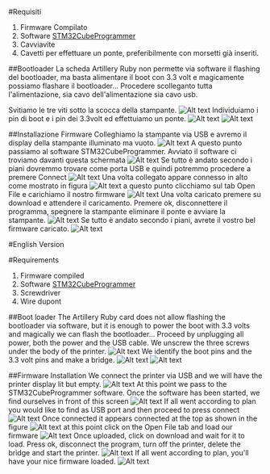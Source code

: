 #Requisiti
1. Firmware Compilato
1. Software  [STM32CubeProgrammer](https://www.st.com/en/development-tools/stm32cubeprog.html#get-software)
1. Cavviavite
1. Cavetti per effettuare un ponte, preferibilmente con morsetti già inseriti.


##Bootloader
La scheda Artillery Ruby non permette via software il flashing del bootloader, ma basta alimentare il boot con 3.3 volt e magicamente possiamo flashare il bootloader...
Procedere scolleganto tutta l'alimentazione, sia cavo dell'alimentazione sia cavo usb.


Svitiamo le tre viti sotto la scocca della stampante.
![Alt text](/Assets/pictures/print1.jpg)
Individuiamo i pin di boot e i pin dei 3.3volt ed effettuiamo un ponte.
![Alt text](/Assets/pictures/boot.jpg)
![Alt text](/Assets/pictures/jump.jpg)



##Installazione Firmware
Colleghiamo la stampante via USB e avremo il display della stampante illuminato ma vuoto.
![Alt text](/Assets/pictures/display.jpg)
A questo punto passiamo al software STM32CubeProgrammer.
Avviato il software ci troviamo davanti questa schermata
![Alt text](/Assets/pictures/schermata1.png)
Se tutto è andato secondo i piani dovremmo trovare come porta USB e quindi potremmo procedere a premere Connect
![Alt text](/Assets/pictures/schermata2.png)
Una volta collegato appare connesso in alto come mostrato in figura
![Alt text](/Assets/pictures/connect.png)
a questo punto clicchiamo sul tab Open File e carichiamo il nostro firmware
![Alt text](/Assets/pictures/firmware.png)
Una volta caricato premere su download e attendere il caricamento. 
Premere ok, disconnettere il programma, spegnere la stampante eliminare il ponte e avviare la stampante.
![Alt text](/Assets/pictures/completed.png)
Se tutto è andato secondo i piani, avrete il vostro bel firmware caricato.
![Alt text](/Assets/pictures/done.png)

#English Version

#Requirements
1. Firmware compiled
1. Software [STM32CubeProgrammer](https://www.st.com/en/development-tools/stm32cubeprog.html#get-software)
1. Screwdriver
1. Wire dupont

##Boot loader
The Artillery Ruby card does not allow flashing the bootloader via software, but it is enough to power the boot with 3.3 volts and magically we can flash the bootloader...
Proceed by unplugging all power, both the power and the USB cable.
We unscrew the three screws under the body of the printer.
![Alt text](/Assets/pictures/print1.jpg)
We identify the boot pins and the 3.3 volt pins and make a bridge.
![Alt text](/Assets/pictures/boot.jpg)
![Alt text](/Assets/pictures/jump.jpg)


##Firmware Installation
We connect the printer via USB and we will have the printer display lit but empty.
![Alt text](/Assets/pictures/display.jpg)
At this point we pass to the STM32CubeProgrammer software.
Once the software has been started, we find ourselves in front of this screen
![Alt text](/Assets/pictures/screen1.png)
If all went according to plan you would like to find as USB port and then proceed to press connect
![Alt text](/Assets/pictures/screen2.png)
Once connected it appears connected at the top as shown in the figure
![Alt text](/Assets/pictures/connect.png)
at this point click on the Open File tab and load our firmware
![Alt text](/Assets/pictures/firmware.png)
Once uploaded, click on download and wait for it to load.
Press ok, disconnect the program, turn off the printer, delete the bridge and start the printer.
![Alt text](/Assets/pictures/completed.png)
If all went according to plan, you'll have your nice firmware loaded.
![Alt text](/Assets/pictures/done.png)